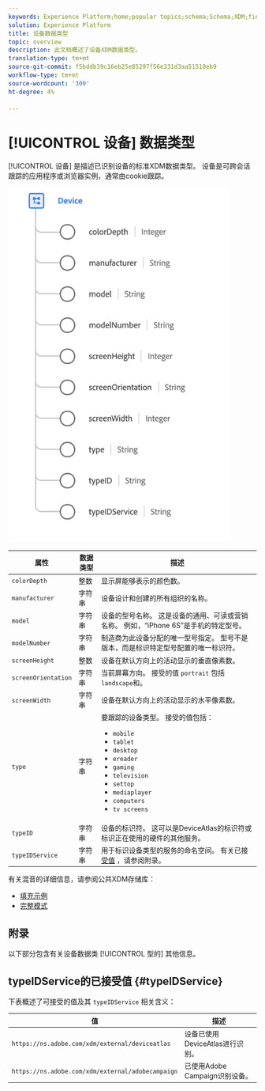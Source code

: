 ```yaml
---
keywords: Experience Platform;home;popular topics;schema;Schema;XDM;fields;schemas;Schemas;device;datatype;data-type;data type;
solution: Experience Platform
title: 设备数据类型
topic: overview
description: 此文档概述了设备XDM数据类型。
translation-type: tm+mt
source-git-commit: f5bddb39c16eb25e85297f56e331d3aa51510eb9
workflow-type: tm+mt
source-wordcount: '309'
ht-degree: 4%

---
```



# [!UICONTROL 设备] 数据类型

[!UICONTROL 设备] 是描述已识别设备的标准XDM数据类型。 设备是可跨会话跟踪的应用程序或浏览器实例，通常由cookie跟踪。

<img src="../images/data-types/device.png" width="450" /><br />

| 属性 | 数据类型 | 描述 |
| --- | --- | --- |
| `colorDepth` | 整数 | 显示屏能够表示的颜色数。 |
| `manufacturer` | 字符串 | 设备设计和创建的所有组织的名称。 |
| `model` | 字符串 | 设备的型号名称。 这是设备的通用、可读或营销名称。 例如，“iPhone 6S”是手机的特定型号。 |
| `modelNumber` | 字符串 | 制造商为此设备分配的唯一型号指定。 型号不是版本，而是标识特定型号配置的唯一标识符。 |
| `screenHeight` | 整数 | 设备在默认方向上的活动显示的垂直像素数。 |
| `screenOrientation` | 字符串 | 当前屏幕方向。 接受的值 `portrait` 包括 `landscape`和。 |
| `screenWidth` | 字符串 | 设备在默认方向上的活动显示的水平像素数。 |
| `type` | 字符串 | 要跟踪的设备类型。 接受的值包括： <ul><li>`mobile`</li><li>`tablet`</li><li>`desktop`</li><li>`ereader`</li><li>`gaming`</li><li>`television`</li><li>`settop`</li><li>`mediaplayer`</li><li>`computers`</li><li>`tv screens`</li></ul> |
| `typeID` | 字符串 | 设备的标识符。 这可以是DeviceAtlas的标识符或标识正在使用的硬件的其他服务。 |
| `typeIDService` | 字符串 | 用于标识设备类型的服务的命名空间。 有关已接 [受值](#typeIDService) ，请参阅附录。 |

有关混音的详细信息，请参阅公共XDM存储库：

* [填充示例](https://github.com/adobe/xdm/blob/master/components/datatypes/device.example.1.json)
* [完整模式](https://github.com/adobe/xdm/blob/master/components/datatypes/device.schema.json)

## 附录

以下部分包含有关设备数据类 [!UICONTROL 型的] 其他信息。

## typeIDService的已接受值 {#typeIDService}

下表概述了可接受的值及其 `typeIDService` 相关含义：

| 值 | 描述 |
| --- | --- |
| `https://ns.adobe.com/xdm/external/deviceatlas` | 设备已使用DeviceAtlas进行识别。 |
| `https://ns.adobe.com/xdm/external/adobecampaign` | 已使用Adobe Campaign识别设备。 |